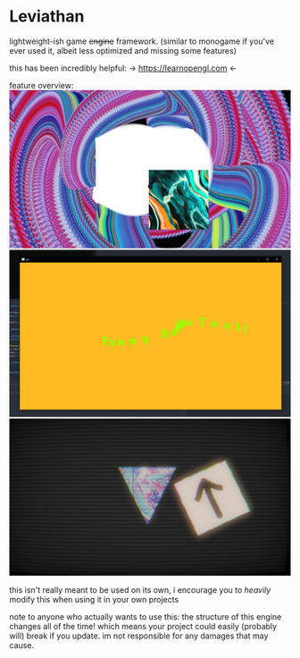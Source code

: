 # Leviathan
lightweight-ish game ~~engine~~ framework. (similar to monogame if you've ever used it, albeit less optimized and missing some features)

this has been incredibly helpful:
-> https://learnopengl.com <-

feature overview:
![Pain](https://github.com/kryzp/leviathan/blob/master/features/pain.png)
![Burh](https://github.com/kryzp/leviathan/blob/master/features/burh.png)
![Yes3](https://github.com/kryzp/leviathan/blob/master/features/yes3.png)

this isn't really meant to be used on its own, i encourage you to *heavily* modify this when using it in your own projects

note to anyone who actually wants to use this: the structure of this engine changes all of the time! which means your project could easily (probably will) break if you update. im not responsible for any damages that may cause.
